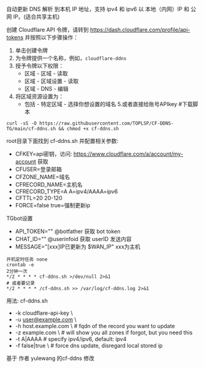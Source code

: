 
自动更新 DNS 解析 到本机 IP 地址，支持 ipv4 和 ipv6 以 本地（内网）IP 和 公网 IP。(适合共享主机)


创建 Cloudflare API 令牌，请转到 https://dash.cloudflare.com/profile/api-tokens 并按照以下步骤操作：
1. 单击创建令牌
2. 为令牌提供一个名称，例如，`cloudflare-ddns`
3. 授予令牌以下权限：
    * 区域 - 区域 - 读取
    * 区域 - 区域设置 - 读取
    * 区域 - DNS - 编辑
4. 将区域资源设置为：
    * 包括 - 特定区域 - 选择你想设置的域名
5.或者直接给账号APIkey
#下载脚本
```
curl -sS -O https://raw.githubusercontent.com/TOPLSP/CF-DDNS-TG/main/cf-ddns.sh && chmod +x cf-ddns.sh

```
root目录下面找到 cf-ddns.sh 并配置相关参数:
 * CFKEY=api密钥，访问: https://www.cloudflare.com/a/account/my-account 获取
 * CFUSER=登录邮箱
 * CFZONE_NAME=域名
 * CFRECORD_NAME=主机名
 * CFRECORD_TYPE=A   A=ipv4/AAAA=ipv6
 * CFTTL=20           20-120
 * FORCE=false       true=强制更新ip

TGbot设置
 * API_TOKEN=""   @botfather 获取 bot token
 * CHAT_ID=""     @userinfoid 获取 userID
发送内容
 * MESSAGE="[xxx]IP已更新为 $WAN_IP"    xxx为主机

```
开机定时任务 none 
crontab -e
2分钟一次
*/2 * * * * cf-ddns.sh >/dev/null 2>&1
# 或者要记录
*/2 * * * * /cf-ddns.sh >> /var/log/cf-ddns.log 2>&1

```

用法:
cf-ddns.sh
* -k cloudflare-api-key \
* -u user@example.com \
* -h host.example.com \     # fqdn of the record you want to update
* -z example.com \          # will show you all zones if forgot, but you need this
* -t A|AAAA                 # specify ipv4/ipv6, default: ipv4
* -f false|true \           # force dns update, disregard local stored ip


基于 作者 yulewang 的cf-ddns 修改


